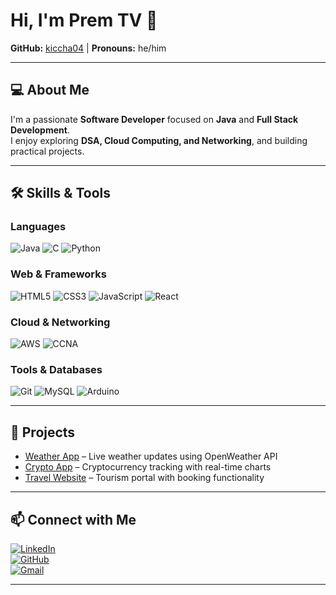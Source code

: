 # Hi, I'm Prem TV 👋  
**GitHub:** [kiccha04](https://github.com/kiccha04) | **Pronouns:** he/him  

---

## 💻 About Me
I'm a passionate **Software Developer** focused on **Java** and **Full Stack Development**.  
I enjoy exploring **DSA, Cloud Computing, and Networking**, and building practical projects.  

---

## 🛠 Skills & Tools

### Languages
![Java](https://img.shields.io/badge/-Java-007396?style=flat-square&logo=java&logoColor=white)
![C](https://img.shields.io/badge/-C-555555?style=flat-square&logo=c&logoColor=white)
![Python](https://img.shields.io/badge/-Python-3776AB?style=flat-square&logo=python&logoColor=white)

### Web & Frameworks
![HTML5](https://img.shields.io/badge/-HTML5-E34F26?style=flat-square&logo=html5&logoColor=white)
![CSS3](https://img.shields.io/badge/-CSS3-1572B6?style=flat-square&logo=css3)
![JavaScript](https://img.shields.io/badge/-JavaScript-F7DF1E?style=flat-square&logo=javascript&logoColor=black)
![React](https://img.shields.io/badge/-React-61DAFB?style=flat-square&logo=react&logoColor=black)

### Cloud & Networking
![AWS](https://img.shields.io/badge/-AWS-232F3E?style=flat-square&logo=amazon-aws)
![CCNA](https://img.shields.io/badge/-CCNA-1BA0E2?style=flat-square&logo=cisco)

### Tools & Databases
![Git](https://img.shields.io/badge/-Git-F05032?style=flat-square&logo=git&logoColor=white)
![MySQL](https://img.shields.io/badge/-MySQL-4479A1?style=flat-square&logo=mysql&logoColor=white)
![Arduino](https://img.shields.io/badge/-Arduino-00979D?style=flat-square&logo=arduino&logoColor=white)

---

## 🚀 Projects
- [Weather App](https://github.com/kiccha04/weather-app) – Live weather updates using OpenWeather API  
- [Crypto App](https://github.com/kiccha04/crypto-app) – Cryptocurrency tracking with real-time charts  
- [Travel Website](https://github.com/kiccha04/travel-website) – Tourism portal with booking functionality  

---

## 📫 Connect with Me
[![LinkedIn](https://img.shields.io/badge/LinkedIn-0A66C2?style=flat-square&logo=linkedin&logoColor=white)](https://www.linkedin.com/in/premtv/)  
[![GitHub](https://img.shields.io/badge/GitHub-181717?style=flat-square&logo=github&logoColor=white)](https://github.com/kiccha04)  
[![Gmail](https://img.shields.io/badge/Gmail-D14836?style=flat-square&logo=gmail&logoColor=white)](mailto:premtv04@gmail.com)

---


